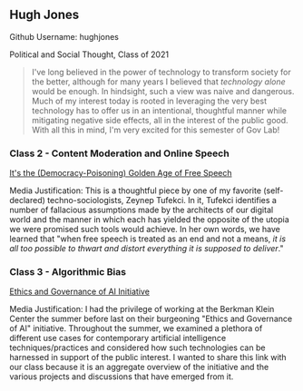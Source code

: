 ## Hugh Jones
Github Username: hughjones

Political and Social Thought, Class of 2021

> I've long believed in the power of technology to transform society for the better, although for many years I believed that *technology alone* would be enough. In hindsight, such a view was naive and dangerous. Much of my interest today is rooted in leveraging the very best technology has to offer us in an intentional, thoughtful manner while mitigating negative side effects, all in the interest of the public good. With all this in mind, I'm very excited for this semester of Gov Lab!

### Class 2 - Content Moderation and Online Speech

[It's the (Democracy-Poisoning) Golden Age of Free Speech](https://www.wired.com/story/free-speech-issue-tech-turmoil-new-censorship/)

Media Justification: This is a thoughtful piece by one of my favorite (self-declared) techno-sociologists, Zeynep Tufekci. In it, Tufekci identifies a number of fallacious assumptions made by the architects of our digital world and the manner in which each has yielded the opposite of the utopia we were promised such tools would achieve. In her own words, we have learned that "when free speech is treated as an end and not a means, *it is all too possible to thwart and distort everything it is supposed to deliver*."

### Class 3 - Algorithmic Bias

[Ethics and Governance of AI Initiative](https://cyber.harvard.edu/topics/ethics-and-governance-ai)

Media Justification: I had the privilege of working at the Berkman Klein Center the summer before last on their burgeoning "Ethics and Governance of AI" initiative. Throughout the summer, we examined a plethora of different use cases for contemporary artificial intelligence techniques/practices and considered how such technologies can be harnessed in support of the public interest. I wanted to share this link with our class because it is an aggregate overview of the initiative and the various projects and discussions that have emerged from it.
